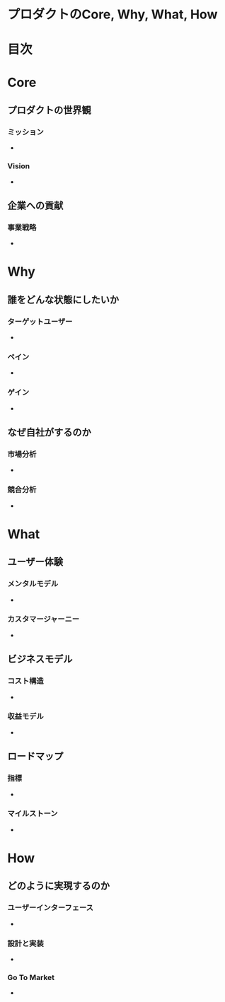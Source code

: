 # プロダクトのCore, Why, What, How

# 目次

# Core

## プロダクトの世界観

### ミッション

- 

### Vision

- 

## 企業への貢献

### 事業戦略

- 

# Why

## 誰をどんな状態にしたいか

### ターゲットユーザー

- 

### ペイン

- 

### ゲイン

- 

## なぜ自社がするのか

### 市場分析

- 

### 競合分析

- 

# What

## ユーザー体験

### メンタルモデル

- 

### カスタマージャーニー

- 

## ビジネスモデル

### コスト構造

- 

### 収益モデル

- 

## ロードマップ

### 指標

- 

### マイルストーン

- 

# How

## どのように実現するのか

### ユーザーインターフェース

- 

### 設計と実装

- 

### Go To Market

-